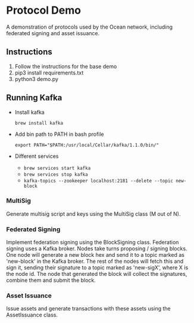 # Protocol Demo

A demonstration of protocols used by the Ocean network, including federated signing and asset issuance.

## Instructions
1. Follow the instructions for the base demo
2. pip3 install requirements.txt
3. python3 demo.py

## Running Kafka
- Install kafka

    `brew install kafka`

- Add bin path to PATH in bash profile

    `export PATH="$PATH:/usr/local/Cellar/kafka/1.1.0/bin/"`

- Different services
    - `brew services start kafka`
    - `brew services stop kafka`
    - `kafka-topics --zookeeper localhost:2181 --delete --topic new-block`

### MultiSig

Generate multisig script and keys using the MultiSig class (M out of N).

### Federated Signing

Implement federation signing using the BlockSigning class. Federation signing uses a Kafka broker. Nodes take turns proposing / signing blocks. One node will generate a new block hex and send it to a topic marked as 'new-block' in the Kafka broker. The rest of the nodes will fetch this and sign it, sending their signature to a topic marked as 'new-sigX', where X is the node id. The node that generated the block will collect the signatures, combine them and submit the block.

### Asset Issuance

Issue assets and generate transactions with these assets using the AssetIssuance class.

